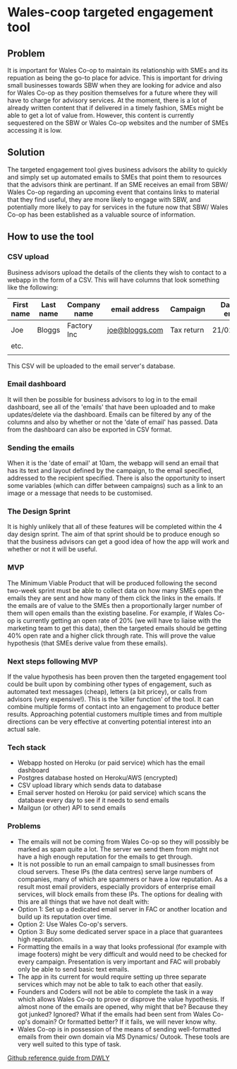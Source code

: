 # Wales-coop targeted engagement tool

## Problem

It is important for Wales Co-op to maintain its relationship with SMEs and its repuation as being the go-to place for advice. This is important for driving small businesses towards SBW when they are looking for advice and also for Wales Co-op as they position themselves for a future where they will have to charge for advisory services. At the moment, there is a lot of already written content that if delivered in a timely fashion, SMEs might be able to get a lot of value from. However, this content is currently sequestered on the SBW or Wales Co-op websites and the number of SMEs accessing it is low.

## Solution

The targeted engagement tool gives business advisors the ability to quickly and simply set up automated emails to SMEs that point them to resources that the advisors think are pertinant. If an SME receives an email from SBW/ Wales Co-op regarding an upcoming event that contains links to material that they find useful, they are more likely to engage with SBW, and potentially more likely to pay for services in the future now that SBW/ Wales Co-op has been established as a valuable source of information.

## How to use the tool

### CSV upload

Business advisors upload the details of the clients they wish to contact to a webapp in the form of a CSV. This will have columns that look something like the following:

|First name |Last name|Company name |email address |Campaign   |Date of email |Recipiant Variable
|---        |---      |---          |---           |---        |---           |---
|Joe        |Bloggs   |Factory Inc  |joe@bloggs.com|Tax return |21/02/2017    |some variable
|etc.       |         |             |              |           |              |
|           |         |             |              |           |              |

This CSV will be uploaded to the email server's database.

### Email dashboard

It will then be possible for business advisors to log in to the email dashboard, see all of the 'emails' that have been uploaded and to make updates/delete via the dashboard. Emails can be filtered by any of the columns and also by whether or not the 'date of email' has passed. Data from the dashboard can also be exported in CSV format.

### Sending the emails

When it is the 'date of email' at 10am, the webapp will send an email that has its text and layout defined by the campaign, to the email specified, addressed to the recipient specified. There is also the opportunity to insert some variables (which can differ between campaigns) such as a link to an image or a message that needs to be customised.

### The Design Sprint

It is highly unlikely that all of these features will be completed within the 4 day design sprint. The aim of that sprint should be to produce enough so that the business advisors can get a good idea of how the app will work and whether or not it will be useful.

### MVP

The Minimum Viable Product that will be produced following the second two-week sprint must be able to collect data on how many SMEs open the emails they are sent and how many of them click the links in the emails. If the emails are of value to the SMEs then a proportionally larger number of them will open emails than the existing baseline. For example, if Wales Co-op is currently getting an open rate of 20% (we will have to liaise with the marketing team to get this data), then the targeted emails should be getting 40% open rate and a higher click through rate. This will prove the value hypothesis (that SMEs derive value from these emails).

### Next steps following MVP

If the value hypothesis has been proven then the targeted engagement tool could be built upon by combining other types of engagement, such as automated text messages (cheap), letters (a bit pricey), or calls from advisors (very expensive!). This is the 'killer function' of the tool. It can combine multiple forms of contact into an engagement to produce better results. Approaching potential customers multiple times and from multiple directions can be very effective at converting potential interest into an actual sale.

### Tech stack

* Webapp hosted on Heroku (or paid service) which has the email dashboard
* Postgres database hosted on Heroku/AWS (encrypted)
* CSV upload library which sends data to database
* Email server hosted on Heroku (or paid service) which scans the database every day to see if it needs to send emails
* Mailgun (or other) API to send emails

### Problems

* The emails will not be coming from Wales Co-op so they will possibly be marked as spam quite a lot. The server we send them from might not have a high enough reputation for the emails to get through.
* It is not possible to run an email campaign to small businesses from cloud servers. These IPs (the data centres) serve large numbers of companies, many of which are spammers or have a low reputation. As a result most email providers, especially providors of enterprise email services, will block emails from these IPs. The options for dealing with this are all things that we have not dealt with:
 * Option 1: Set up a dedicated email server in FAC or another location and build up its reputation over time.
 * Option 2: Use Wales Co-op's servers.
 * Option 3: Buy some dedicated server space in a place that guarantees high reputation.
* Formatting the emails in a way that looks professional (for example with image footers) might be very difficult and would need to be checked for every campaign. Presentation is very important and FAC will probably only be able to send basic text emails.
* The app in its current for would require setting up three separate services which may not be able to talk to each other that easily.
* Founders and Coders will not be able to complete the task in a way which allows Wales Co-op to prove or disprove the value hypothesis. If almost none of the emails are opened, why might that be? Because they got junked? Ignored? What if the emails had been sent from Wales Co-op's domain? Or formatted better? If it fails, we will never know why.
* Wales Co-op is in possession of the means of sending well-formatted emails from their own domain via MS Dynamics/ Outook. These tools are very well suited to this type of task.

[Github reference guide from DWLY](https://github.com/dwyl/github-reference)
